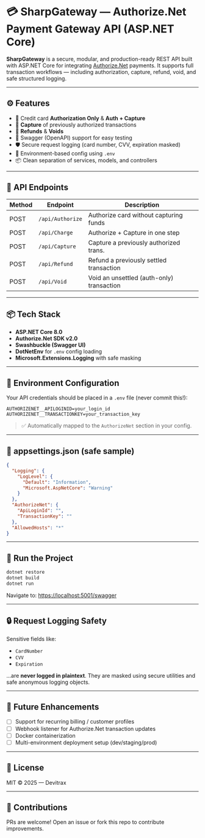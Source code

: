 # 💳 SharpGateway — Authorize.Net Payment Gateway API (ASP.NET Core)

**SharpGateway** is a secure, modular, and production-ready REST API built with ASP.NET Core for integrating [Authorize.Net](https://developer.authorize.net/) payments. It supports full transaction workflows — including authorization, capture, refund, void, and safe structured logging.

---

## ⚙️ Features

- 🔐 Credit card **Authorization Only** & **Auth + Capture**
- 🔁 **Capture** of previously authorized transactions
- 💸 **Refunds** & **Voids**
- 📑 Swagger (OpenAPI) support for easy testing
- 🛡️ Secure request logging (card number, CVV, expiration masked)
- 🔄 Environment-based config using `.env`
- 📦 Clean separation of services, models, and controllers

---

## 📁 API Endpoints

| Method | Endpoint          | Description                             |
|--------|-------------------|-----------------------------------------|
| POST   | `/api/Authorize`  | Authorize card without capturing funds |
| POST   | `/api/Charge`     | Authorize + Capture in one step        |
| POST   | `/api/Capture`    | Capture a previously authorized trans. |
| POST   | `/api/Refund`     | Refund a previously settled transaction |
| POST   | `/api/Void`       | Void an unsettled (auth-only) transaction |

---

## 📦 Tech Stack

- **ASP.NET Core 8.0**
- **Authorize.Net SDK v2.0**
- **Swashbuckle (Swagger UI)**
- **DotNetEnv** for `.env` config loading
- **Microsoft.Extensions.Logging** with safe masking

---

## 🔐 Environment Configuration

Your API credentials should be placed in a `.env` file (never commit this!):

```
AUTHORIZENET__APILOGINID=your_login_id
AUTHORIZENET__TRANSACTIONKEY=your_transaction_key
```

> ✅ Automatically mapped to the `AuthorizeNet` section in your config.

---

## 📄 appsettings.json (safe sample)

```json
{
  "Logging": {
    "LogLevel": {
      "Default": "Information",
      "Microsoft.AspNetCore": "Warning"
    }
  },
  "AuthorizeNet": {
    "ApiLoginId": "",
    "TransactionKey": ""
  },
  "AllowedHosts": "*"
}
```

---

## 🧪 Run the Project

```bash
dotnet restore
dotnet build
dotnet run
```

Navigate to: [https://localhost:5001/swagger](https://localhost:5001/swagger)

---

## 🔒 Request Logging Safety

Sensitive fields like:

- `CardNumber`
- `CVV`
- `Expiration`

...are **never logged in plaintext**. They are masked using secure utilities and safe anonymous logging objects.

---

## 🚀 Future Enhancements

- [ ] Support for recurring billing / customer profiles
- [ ] Webhook listener for Authorize.Net transaction updates
- [ ] Docker containerization
- [ ] Multi-environment deployment setup (dev/staging/prod)

---

## 📝 License

MIT © 2025 — Devitrax

---

## 🤝 Contributions

PRs are welcome! Open an issue or fork this repo to contribute improvements.
